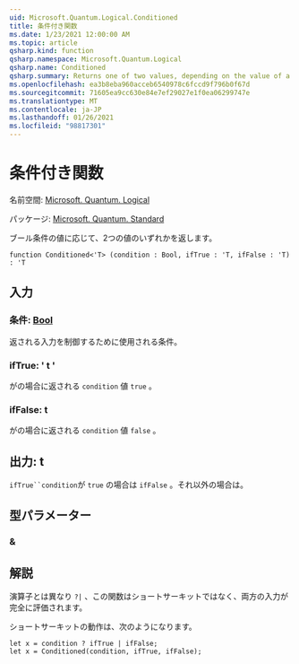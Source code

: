 ```yaml
---
uid: Microsoft.Quantum.Logical.Conditioned
title: 条件付き関数
ms.date: 1/23/2021 12:00:00 AM
ms.topic: article
qsharp.kind: function
qsharp.namespace: Microsoft.Quantum.Logical
qsharp.name: Conditioned
qsharp.summary: Returns one of two values, depending on the value of a Boolean condition.
ms.openlocfilehash: ea3b8eba960acceb6540978c6fccd9f796b0f67d
ms.sourcegitcommit: 71605ea9cc630e84e7ef29027e1f0ea06299747e
ms.translationtype: MT
ms.contentlocale: ja-JP
ms.lasthandoff: 01/26/2021
ms.locfileid: "98817301"
---
```

# <a name="conditioned-function"></a>条件付き関数

名前空間: [Microsoft. Quantum. Logical](xref:Microsoft.Quantum.Logical)

パッケージ: [Microsoft. Quantum. Standard](https://nuget.org/packages/Microsoft.Quantum.Standard)


ブール条件の値に応じて、2つの値のいずれかを返します。

```qsharp
function Conditioned<'T> (condition : Bool, ifTrue : 'T, ifFalse : 'T) : 'T
```


## <a name="input"></a>入力

### <a name="condition--bool"></a>条件: [Bool](xref:microsoft.quantum.lang-ref.bool)

返される入力を制御するために使用される条件。


### <a name="iftrue--t"></a>ifTrue: ' t '

がの場合に返される `condition` 値 `true` 。


### <a name="iffalse--t"></a>ifFalse: t

がの場合に返される `condition` 値 `false` 。



## <a name="output--t"></a>出力: t

`ifTrue``condition`が `true` の場合は `ifFalse` 。それ以外の場合は。

## <a name="type-parameters"></a>型パラメーター

### <a name="t"></a>&



## <a name="remarks"></a>解説

演算子とは異なり `?|` 、この関数はショートサーキットではなく、両方の入力が完全に評価されます。

ショートサーキットの動作は、次のようになります。

```qsharp
let x = condition ? ifTrue | ifFalse;
let x = Conditioned(condition, ifTrue, ifFalse);
```